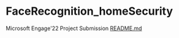 # FaceRecognition_homeSecurity
 Microsoft Engage'22 Project Submission
[README.md](https://github.com/GauravBansal0748/FaceRecognition_homeSecurity/files/8793940/README.md)
